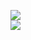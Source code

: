 [![](https://img.shields.io/badge/Made%20With-Github%20Spray-lightgrey.svg?style=for-the-badge&logo=github)](https://github.com/Annihil/github-spray#1542)  
[![](https://i.imgur.com/2DrTn0Z.gif)](https://github.com/Annihil/github-spray)